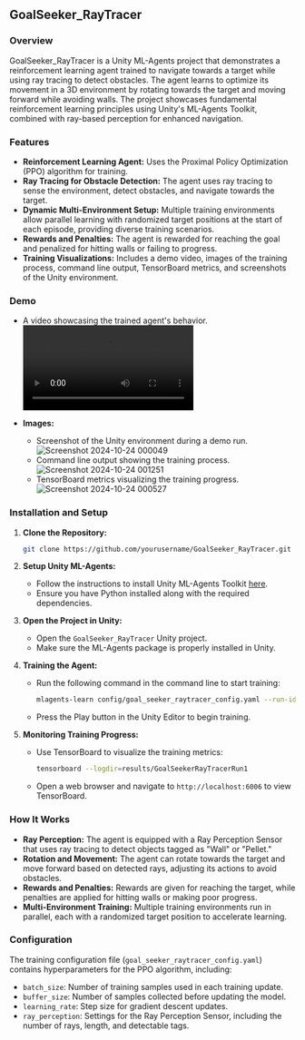 ## GoalSeeker_RayTracer

### Overview
GoalSeeker_RayTracer is a Unity ML-Agents project that demonstrates a reinforcement learning agent trained to navigate towards a target while using ray tracing to detect obstacles. The agent learns to optimize its movement in a 3D environment by rotating towards the target and moving forward while avoiding walls. The project showcases fundamental reinforcement learning principles using Unity's ML-Agents Toolkit, combined with ray-based perception for enhanced navigation.

### Features
- **Reinforcement Learning Agent:** Uses the Proximal Policy Optimization (PPO) algorithm for training.
- **Ray Tracing for Obstacle Detection:** The agent uses ray tracing to sense the environment, detect obstacles, and navigate towards the target.
- **Dynamic Multi-Environment Setup:** Multiple training environments allow parallel learning with randomized target positions at the start of each episode, providing diverse training scenarios.
- **Rewards and Penalties:** The agent is rewarded for reaching the goal and penalized for hitting walls or failing to progress.
- **Training Visualizations:** Includes a demo video, images of the training process, command line output, TensorBoard metrics, and screenshots of the Unity environment.

### Demo
- A video showcasing the trained agent's behavior.
  <video src="https://github.com/user-attachments/assets/f12294c1-a774-4373-9e3c-ae0942c9f1cf" controls="controls" style="max-width: 100%;">
    Your browser does not support the video tag.
  </video>
  
- **Images:**
  - Screenshot of the Unity environment during a demo run.
    ![Screenshot 2024-10-24 000049](https://github.com/user-attachments/assets/b2edd353-8951-4c0e-859f-3b21e6ce3acb)
  - Command line output showing the training process.
    ![Screenshot 2024-10-24 001251](https://github.com/user-attachments/assets/04e383bb-d2f3-4f8a-bcf6-0680a573ed96)
  - TensorBoard metrics visualizing the training progress.
    ![Screenshot 2024-10-24 000527](https://github.com/user-attachments/assets/efe236e4-3f89-44da-a0c3-e0f77f2a7300)

### Installation and Setup
1. **Clone the Repository:**
   ```bash
   git clone https://github.com/yourusername/GoalSeeker_RayTracer.git
   ```
2. **Setup Unity ML-Agents:**
   - Follow the instructions to install Unity ML-Agents Toolkit [here](https://github.com/Unity-Technologies/ml-agents).
   - Ensure you have Python installed along with the required dependencies.

3. **Open the Project in Unity:**
   - Open the `GoalSeeker_RayTracer` Unity project.
   - Make sure the ML-Agents package is properly installed in Unity.

4. **Training the Agent:**
   - Run the following command in the command line to start training:
     ```bash
     mlagents-learn config/goal_seeker_raytracer_config.yaml --run-id=GoalSeekerRayTracerRun1
     ```
   - Press the Play button in the Unity Editor to begin training.

5. **Monitoring Training Progress:**
   - Use TensorBoard to visualize the training metrics:
     ```bash
     tensorboard --logdir=results/GoalSeekerRayTracerRun1
     ```
   - Open a web browser and navigate to `http://localhost:6006` to view TensorBoard.

### How It Works
- **Ray Perception:** The agent is equipped with a Ray Perception Sensor that uses ray tracing to detect objects tagged as "Wall" or "Pellet."
- **Rotation and Movement:** The agent can rotate towards the target and move forward based on detected rays, adjusting its actions to avoid obstacles.
- **Rewards and Penalties:** Rewards are given for reaching the target, while penalties are applied for hitting walls or making poor progress.
- **Multi-Environment Training:** Multiple training environments run in parallel, each with a randomized target position to accelerate learning.

### Configuration
The training configuration file (`goal_seeker_raytracer_config.yaml`) contains hyperparameters for the PPO algorithm, including:
- `batch_size`: Number of training samples used in each training update.
- `buffer_size`: Number of samples collected before updating the model.
- `learning_rate`: Step size for gradient descent updates.
- `ray_perception`: Settings for the Ray Perception Sensor, including the number of rays, length, and detectable tags.
